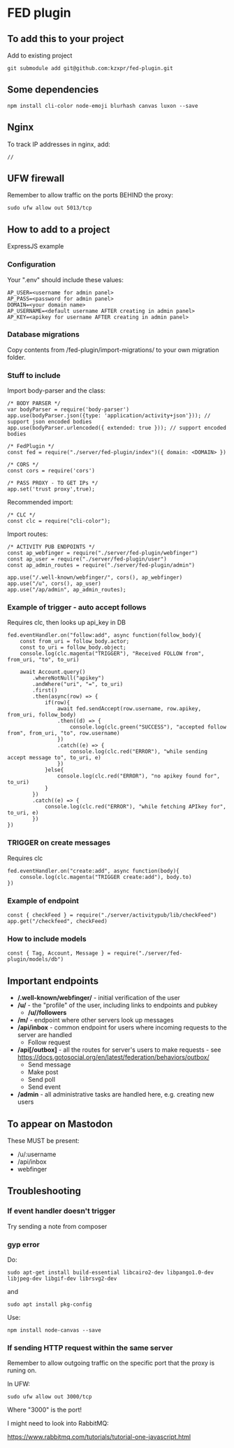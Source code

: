 # FED plugin

## To add this to your project

Add to existing project

    git submodule add git@github.com:kzxpr/fed-plugin.git

## Some dependencies

    npm install cli-color node-emoji blurhash canvas luxon --save

## Nginx

To track IP addresses in nginx, add:

    //

## UFW firewall

Remember to allow traffic on the ports BEHIND the proxy:

    sudo ufw allow out 5013/tcp

## How to add to a project

ExpressJS example

### Configuration

Your ".env" should include these values:

    AP_USER=<username for admin panel>
    AP_PASS=<password for admin panel>
    DOMAIN=<your domain name>
    AP_USERNAME=<default username AFTER creating in admin panel>
    AP_KEY=<apikey for username AFTER creating in admin panel>

### Database migrations

Copy contents from /fed-plugin/import-migrations/ to your own migration folder.

### Stuff to include

Import body-parser and the class:

    /* BODY PARSER */
    var bodyParser = require('body-parser')
    app.use(bodyParser.json({type: 'application/activity+json'})); // support json encoded bodies
    app.use(bodyParser.urlencoded({ extended: true })); // support encoded bodies

    /* FedPlugin */
    const fed = require("./server/fed-plugin/index")({ domain: <DOMAIN> })

    /* CORS */
    const cors = require('cors')

    /* PASS PROXY - TO GET IPs */
    app.set('trust proxy',true); 

Recommended import:

    /* CLC */
    const clc = require("cli-color");

Import routes:

    /* ACTIVITY PUB ENDPOINTS */
    const ap_webfinger = require("./server/fed-plugin/webfinger")
    const ap_user = require("./server/fed-plugin/user")
    const ap_admin_routes = require("./server/fed-plugin/admin")

    app.use("/.well-known/webfinger/", cors(), ap_webfinger)
    app.use("/u", cors(), ap_user)
    app.use("/ap/admin", ap_admin_routes);

### Example of trigger - auto accept follows

Requires clc, then looks up api_key in DB

    fed.eventHandler.on("follow:add", async function(follow_body){
        const from_uri = follow_body.actor;
        const to_uri = follow_body.object;
        console.log(clc.magenta("TRIGGER"), "Received FOLLOW from", from_uri, "to", to_uri)
        
        await Account.query()
            .whereNotNull("apikey")
            .andWhere("uri", "=", to_uri)
            .first()
            .then(async(row) => {
                if(row){
                    await fed.sendAccept(row.username, row.apikey, from_uri, follow_body)
                    .then((d) => {
                        console.log(clc.green("SUCCESS"), "accepted follow from", from_uri, "to", row.username)
                    })
                    .catch((e) => {
                        console.log(clc.red("ERROR"), "while sending accept message to", to_uri, e)
                    })
                }else{
                    console.log(clc.red("ERROR"), "no apikey found for", to_uri)
                }
            })
            .catch((e) => {
                console.log(clc.red("ERROR"), "while fetching APIkey for", to_uri, e)
            })
    })

### TRIGGER on create messages

Requires clc

    fed.eventHandler.on("create:add", async function(body){
        console.log(clc.magenta("TRIGGER create:add"), body.to)
    })

### Example of endpoint

    const { checkFeed } = require("./server/activitypub/lib/checkFeed")
    app.get("/checkfeed", checkFeed)

### How to include models

    const { Tag, Account, Message } = require("./server/fed-plugin/models/db")

## Important endpoints

* **/.well-known/webfinger/** - initial verification of the user
* **/u/<user>** - the "profile" of the user, including links to endpoints and pubkey
    * **/u/<user>/followers**
* **/m/<message>** - endpoint where other servers look up messages
* **/api/inbox** - common endpoint for users where incoming requests to the server are handled
    * Follow request
* **/api[/outbox]** - all the routes for server's users to make requests - see https://docs.gotosocial.org/en/latest/federation/behaviors/outbox/
    * Send message
    * Make post
    * Send poll
    * Send event
* **/admin** - all administrative tasks are handled here, e.g. creating new users

## To appear on Mastodon

These MUST be present:

* /u/:username
* /api/inbox
* webfinger

## Troubleshooting

### If event handler doesn't trigger

Try sending a note from composer

### gyp error

Do:

    sudo apt-get install build-essential libcairo2-dev libpango1.0-dev libjpeg-dev libgif-dev librsvg2-dev

and

    sudo apt install pkg-config

Use:

    npm install node-canvas --save

### If sending HTTP request within the same server

Remember to allow outgoing traffic on the specific port that the proxy is runing on.

In UFW:

    sudo ufw allow out 3000/tcp

Where "3000" is the port!

I might need to look into RabbitMQ:

https://www.rabbitmq.com/tutorials/tutorial-one-javascript.html